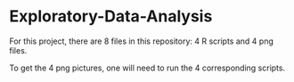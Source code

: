 # Exploratory-Data-Analysis

For this project, there are 8 files in this repository: 4 R scripts and 4 png files.

To get the 4 png pictures, one will need to run the 4 corresponding scripts.
